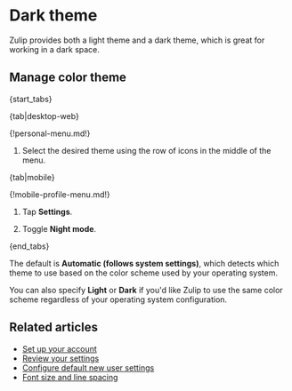 # Dark theme

Zulip provides both a light theme and a dark theme, which is great
for working in a dark space.

## Manage color theme

{start_tabs}

{tab|desktop-web}

{!personal-menu.md!}

1. Select the desired theme using the row of icons in the middle of the menu.

{tab|mobile}

{!mobile-profile-menu.md!}

1. Tap **Settings**.

1. Toggle **Night mode**.

{end_tabs}

The default is **Automatic (follows system settings)**, which detects which
theme to use based on the color scheme used by your operating system.

You can also specify **Light** or **Dark** if you'd like Zulip to use the same
color scheme regardless of your operating system configuration.

## Related articles

* [Set up your account](/help/set-up-your-account)
* [Review your settings](/help/review-your-settings)
* [Configure default new user settings](/help/configure-default-new-user-settings)
* [Font size and line spacing](/help/font-size)
